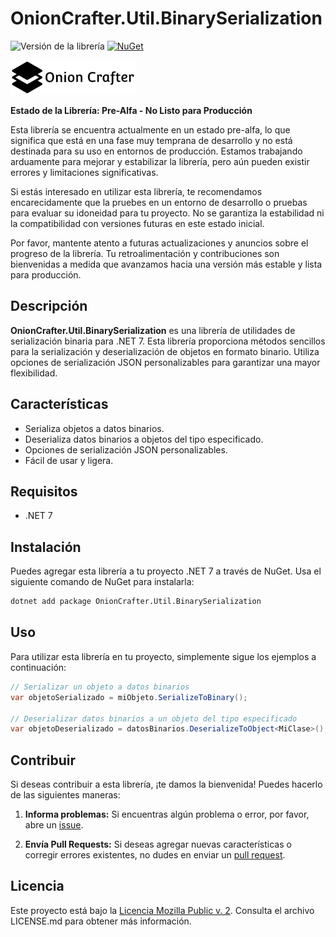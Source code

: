 
# OnionCrafter.Util.BinarySerialization

![Versión de la librería](https://img.shields.io/badge/Versi%C3%B3n-1.0.0-brightgreen) [![NuGet](https://img.shields.io/nuget/v/OnionCrafter.Utils.BinarySerialization.svg)](https://www.nuget.org/packages/OnionCrafter.Util.BinarySerialization/)

![](https://raw.githubusercontent.com/Dtopiast/OnionCrafter.Util.BinarySerialization/main/Images/Logo.png)

**Estado de la Librería: Pre-Alfa - No Listo para Producción**

Esta librería se encuentra actualmente en un estado pre-alfa, lo que significa que está en una fase muy temprana de desarrollo y no está destinada para su uso en entornos de producción. Estamos trabajando arduamente para mejorar y estabilizar la librería, pero aún pueden existir errores y limitaciones significativas.

Si estás interesado en utilizar esta librería, te recomendamos encarecidamente que la pruebes en un entorno de desarrollo o pruebas para evaluar su idoneidad para tu proyecto. No se garantiza la estabilidad ni la compatibilidad con versiones futuras en este estado inicial.

Por favor, mantente atento a futuras actualizaciones y anuncios sobre el progreso de la librería. Tu retroalimentación y contribuciones son bienvenidas a medida que avanzamos hacia una versión más estable y lista para producción.

## Descripción

**OnionCrafter.Util.BinarySerialization** es una librería de utilidades de serialización binaria para .NET 7. Esta librería proporciona métodos sencillos para la serialización y deserialización de objetos en formato binario. Utiliza opciones de serialización JSON personalizables para garantizar una mayor flexibilidad.

## Características

- Serializa objetos a datos binarios.
- Deserializa datos binarios a objetos del tipo especificado.
- Opciones de serialización JSON personalizables.
- Fácil de usar y ligera.

## Requisitos

- .NET 7

## Instalación

Puedes agregar esta librería a tu proyecto .NET 7 a través de NuGet. Usa el siguiente comando de NuGet para instalarla:

```bash
dotnet add package OnionCrafter.Util.BinarySerialization
```

## Uso

Para utilizar esta librería en tu proyecto, simplemente sigue los ejemplos a continuación:

```csharp
// Serializar un objeto a datos binarios
var objetoSerializado = miObjeto.SerializeToBinary();

// Deserializar datos binarios a un objeto del tipo especificado
var objetoDeserializado = datosBinarios.DeserializeToObject<MiClase>();
```


## Contribuir

Si deseas contribuir a esta librería, ¡te damos la bienvenida! Puedes hacerlo de las siguientes maneras:

1. **Informa problemas:** Si encuentras algún problema o error, por favor, abre un [issue](https://github.com/dtopiast/OnionCrafter.Utils.Exception/issues).

2. **Envía Pull Requests:** Si deseas agregar nuevas características o corregir errores existentes, no dudes en enviar un [pull request](https://github.com/dtopiast/OnionCrafter.Utils.Exception/pulls).
## Licencia

Este proyecto está bajo la [Licencia Mozilla Public v. 2](LICENSE.txt). Consulta el archivo LICENSE.md para obtener más información.
